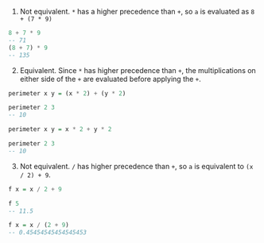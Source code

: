 1. Not equivalent. `*` has a higher precedence than `+`, so `a` is evaluated as `8 + (7 * 9)`

```haskell
8 + 7 * 9
-- 71
(8 + 7) * 9
-- 135
```

2. Equivalent. Since `*` has higher precedence than `+`, the multiplications on either side of the `+` are evaluated before applying the `+`.

```haskell
perimeter x y = (x * 2) + (y * 2)

perimeter 2 3
-- 10

perimeter x y = x * 2 + y * 2

perimeter 2 3
-- 10
```

3. Not equivalent. `/` has higher precedence than `+`, so `a` is equivalent to `(x / 2) + 9`.

```haskell
f x = x / 2 + 9

f 5
-- 11.5

f x = x / (2 + 9)
-- 0.45454545454545453
```
